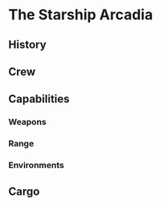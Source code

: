 <!-- TITLE: The Starship Arcadia -->
<!-- SUBTITLE: A Celestial Conveyance -->

# The Starship Arcadia
## History
## Crew
## Capabilities
### Weapons
### Range
### Environments
## Cargo
